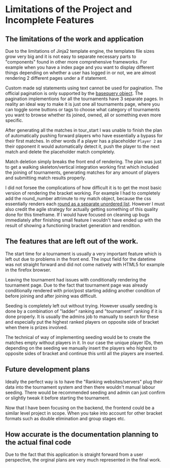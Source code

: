 # Limitations of the Project and Incomplete Features

## The limitations of the work and application 

Due to the limitations of Jinja2 template engine, the templates file sizes grow very big and it is not easy to separate necessary parts to "components" found in other more comprehensive frameworks. For example when you have a index page and you want to display different things depending on whether a user has logged in or not, we are almost rendering 2 different pages under a if statement. 

Custom made sql statements using text cannot be used for pagination. The official pagination is only supported by the [basequery object](https://flask-sqlalchemy.palletsprojects.com/en/2.x/api/#flask_sqlalchemy.BaseQuery). The pagination implementions for all the tournaments have 3 separate pages. In reality an ideal way to make it is just one all tournaments page, where you can toggle some buttons or tags to choose what category of tournaments you want to browse whether its joined, owned, all or something even more specific.

After generating all the matches in tour_start I was unable to finish the plan of automatically pushing forward players who have essentially a bypass for their first matches. In other words if a player has a placeholder `Player 2` as their opponent it would automatically detect it, push the player to the next match and delete the placeholder match completely.

Match deletion simply breaks the front end of rendering. The plan was just to get a walking skeleton/vertical integration working first which included the joining of tournaments, generating matches for any amount of players and submitting match results properly. 

I did not forsee the complications of how difficult it is to get the most basic version of rendering the bracket working. For example I had to completely add the round_number attrimute to my match object, because the css essentially renders each [round as a separate unordered list](https://github.com/rescawen/Wenlei-Dai-Rankkauslista-Tsoha/blob/master/application/templates/tournament/tournament.html#L25). However I must also credit the agile strategy for actually getting something of this quality done for this timeframe. If I would have focused on cleaning up bugs immediately after finishing small feature I wouldn't have ended up with the result of showing a functioning bracket generation and rendition. 

## The features that are left out of the work. 

The start time for a tournament is usually a very important feature which is left out due to problems in the front end. The input field for the datetime was not straight forward and did not come natively with HTML5 for example in the firefox browser. 

Leaving the tournament had issues with conditionally rendering the tournament page. Due to the fact that tournament page was already conditionally rendered with prior/post starting adding another condition of before joining and after joining was difficult. 

Seeding is completely left out without trying. However usually seeding is done by a combination of "ladder" ranking and "tournament" ranking if it is done properly. It is usually the admins job to manually to search for these and especially put the highest ranked players on opposite side of bracket when there is prizes involved. 

The technical of way of implementing seeding would be to create the matches empty without players in it. In our case the unique player IDs, then depending on the seeding we manually insert the players who highest to opposite sides of bracket and continue this until all the players are inserted. 

## Future development plans

Ideally the perfect way is to have the "Ranking websites/servers" plug their data into the tournament system and then there wouldn't manual labour seeding. There would be recommended seeding and admin can just confirm or slightly tweak it before starting the tournament.

Now that I have been focusing on the backend, the frontend could be a similar level project in scope. When you take into account for other bracket formats such as double elimination and group stages etc. 

## How accurate is the documentation planning to the actual final code

Due to the fact that this application is straight forward from a user perspective, the orginal plans are very much represented in the final work. 

